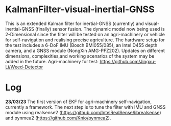 # KalmanFilter-visual-inertial-GNSS
This is an extended Kalman filter for inertial-GNSS (currently) and visual-inertial-GNSS (finally) sensor fusion. The dynamic model now being used is 2-Dimensional since the filter will be tested on an agri-machinery or vehicle for self-navigation and realising precise agriculture. The hardware setup for the test includes a 6-DoF IMU (Bosch BMI055/085), an Intel D455 depth camera, and a GNSS module (NongXin AMG-PFZ202). Updates on different dimensions, complexities,and working scenarios of the system may be added in the future.  Agri-machinery for test: https://github.com/Jingxu-Li/Weed-Detector


# Log
**23/03/23** The first version of EKF for agri-machinery self-navigation, currently a framework. The next step is to tune the filter with IMU and GNSS module using realsense2 (https://github.com/IntelRealSense/librealsense) and pynmea2 (https://github.com/Knio/pynmea2). 
